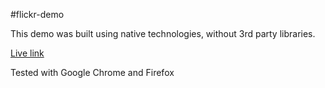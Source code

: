 #flickr-demo

This demo was built using native technologies, without 3rd party libraries.

[Live link](http://sabof.github.io/flickr-demo/)

Tested with Google Chrome and Firefox
